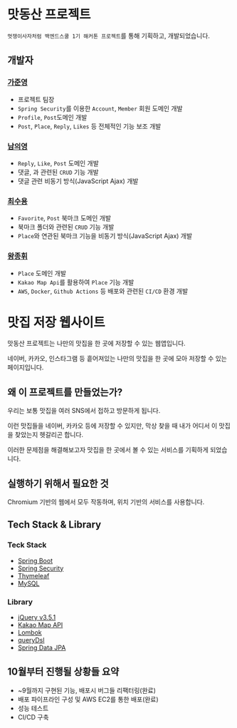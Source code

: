 # 맛동산 프로젝트

`멋쟁이사자처럼 백엔드스쿨 1기 해커톤 프로젝트`를 통해 기획하고, 개발되었습니다.

## 개발자

### [가준영](https://github.com/Jwhyee)
- 프로젝트 팀장
- `Spring Security`를 이용한 `Account`, `Member` 회원 도메인 개발
- `Profile`, `Post`도메인 개발
- `Post`, `Place`, `Reply`, `Likes` 등 전체적인 기능 보조 개발

### [남의영](https://github.com/young0264)
- `Reply`, `Like`, `Post` 도메인 개발
- 댓글, 과 관련된 `CRUD` 기능 개발
- 댓글 관련 비동기 방식(JavaScript Ajax) 개발

### [최수용](https://github.com/Choisooyoung98)
- `Favorite`, `Post` 북마크 도메인 개발
- 북마크 폴더와 관련된 `CRUD` 기능 개발
- `Place`와 연관된 북마크 기능을 비동기 방식(JavaScript Ajax) 개발 

### [왕종휘](https://github.com/woowang789)
- `Place` 도메인 개발
- `Kakao Map Api`를 활용하여 `Place` 기능 개발
- `AWS`, `Docker`, `Github Actions` 등 배포와 관련된 `CI/CD` 환경 개발

# 맛집 저장 웹사이트

맛동산 프로젝트는 나만의 맛집을 한 곳에 저장할 수 있는 웹앱입니다.

네이버, 카카오, 인스타그램 등 흩어져있는 나만의 맛집을 한 곳에 모아 저장할 수 있는 페이지입니다.


## 왜 이 프로젝트를 만들었는가?

우리는 보통 맛집을 여러 SNS에서 접하고 방문하게 됩니다.

이런 맛집들을 네이버, 카카오 등에 저장할 수 있지만, 막상 찾을 때 내가 어디서 이 맛집을 찾았는지 헷갈리곤 합니다.

이러한 문제점을 해결해보고자 맛집을 한 곳에서 볼 수 있는 서비스를 기획하게 되었습니다.

## 실행하기 위해서 필요한 것

Chromium 기반의 웹에서 모두 작동하며, 위치 기반의 서비스를 사용합니다.

## Tech Stack & Library

### Teck Stack
- [Spring Boot](https://spring.io/projects/spring-boot)
- [Spring Security](https://spring.io/projects/spring-security)
- [Thymeleaf](https://www.thymeleaf.org/)
- [MySQL](https://www.mysql.com/)

### Library
- [jQuery v3.5.1](https://jquery.com/)
- [Kakao Map API](https://apis.map.kakao.com/web/sample/)
- [Lombok](https://projectlombok.org/download)
- [queryDsl](http://querydsl.com/)
- [Spring Data JPA](https://spring.io/projects/spring-data-jpa)
<!-- 
### DevOps
- [AWS EC2](https://aws.amazon.com/ko/ec2/)
- [AWS RDS](https://aws.amazon.com/ko/rds/)
- [Docker](https://www.docker.com/)
- [GitHub Actions](https://github.com/features/actions) -->

## 10월부터 진행될 상황들 요약
- ~9월까지 구현된 기능, 배포시 버그들 리팩터링(완료)
- 배포 파이프라인 구성 및 AWS EC2를 통한 배포(완료)
- 성능 테스트
- CI/CD 구축
